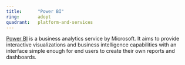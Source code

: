 ```yaml
---
title:      "Power BI"
ring:       adopt
quadrant:   platform-and-services
---
```


[Power BI](https://powerbi.microsoft.com/en-us/) is a business analytics service by Microsoft. It aims to provide interactive visualizations and business intelligence capabilities with an interface simple enough for end users to create their own reports and dashboards. 